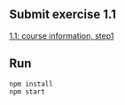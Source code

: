## Submit exercise 1.1
[1.1: course information, step1](<https://fullstackopen.com/en/part1/introduction_to_react#exercises-1-1-1-2:~:text=1.1%3A%20course%20information%2C%20step1>)

## Run
`npm install`  
`npm start`  